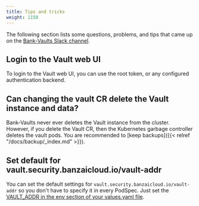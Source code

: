 ```yaml
---
title: Tips and tricks
weight: 1150
---
```


The following section lists some questions, problems, and tips that came up on the [Bank-Vaults Slack channel](https://join.slack.com/t/emergingtechcommunity/shared_invite/zt-1rw2jl0ht-yNdyFgBFlc%7Eyzo9AnE4FbA).

## Login to the Vault web UI

To login to the Vault web UI, you can use the root token, or any configured authentication backend.

## Can changing the vault CR delete the Vault instance and data?

Bank-Vaults never ever deletes the Vault instance from the cluster. However, if you delete the Vault CR, then the Kubernetes garbage controller deletes the vault pods. You are recommended to [keep backups]({{< relref "/docs/backup/_index.md" >}}).

## Set default for vault.security.banzaicloud.io/vault-addr

You can set the default settings for `vault.security.banzaicloud.io/vault-addr` so you don't have to specify it in every PodSpec. Just set the [VAULT_ADDR in the env section of your values.yaml file](https://github.com/bank-vaults/vault-secrets-webhook/blob/main/deploy/charts/vault-secrets-webhook/values.yaml#L54).

